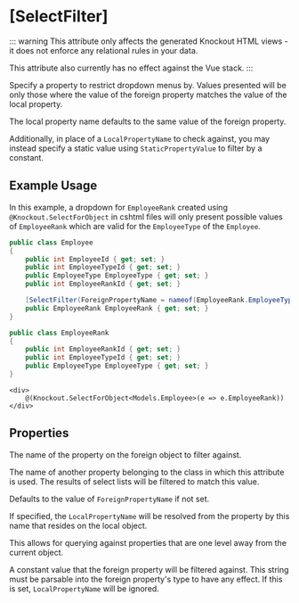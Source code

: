 # [SelectFilter]

::: warning
This attribute only affects the generated Knockout HTML views - it does not enforce any relational rules in your data.

This attribute also currently has no effect against the Vue stack.
:::

Specify a property to restrict dropdown menus by. Values presented will
be only those where the value of the foreign property matches the value
of the local property.

The local property name defaults to the same value of the foreign
property.

Additionally, in place of a `LocalPropertyName` to check against, you
may instead specify a static value using `StaticPropertyValue` to
filter by a constant.

## Example Usage

In this example, a dropdown for `EmployeeRank` created using ``@Knockout.SelectForObject`` in cshtml files will only present possible values of `EmployeeRank` which are valid for the `EmployeeType` of the `Employee`.

``` c#
public class Employee
{
    public int EmployeeId { get; set; }
    public int EmployeeTypeId { get; set; }
    public EmployeeType EmployeeType { get; set; }
    public int EmployeeRankId { get; set; }

    [SelectFilter(ForeignPropertyName = nameof(EmployeeRank.EmployeeTypeId), LocalPropertyName = nameof(Employee.EmployeeTypeId))]
    public EmployeeRank EmployeeRank { get; set; }
}

public class EmployeeRank
{
    public int EmployeeRankId { get; set; }
    public int EmployeeTypeId { get; set; }
    public EmployeeType EmployeeType { get; set; }
}
```

``` razor
<div>
    @(Knockout.SelectForObject<Models.Employee>(e => e.EmployeeRank))
</div>
```

## Properties


<Prop def="public string ForeignPropertyName { get; set; }" />

The name of the property on the foreign object to filter against.


<Prop def="public string LocalPropertyName { get; set; }" />

The name of another property belonging to the class in which this attribute is used.
The results of select lists will be filtered to match this value.

Defaults to the value of `ForeignPropertyName` if not set.


<Prop def="public string LocalPropertyObjectName { get; set; }" />

If specified, the `LocalPropertyName` will be resolved from the property by this name that resides on the local object.

This allows for querying against properties that are one level away from the current object.


<Prop def="public string StaticPropertyValue { get; set; }" />

A constant value that the foreign property will be filtered against. 
This string must be parsable into the foreign property's type to have any effect.
If this is set, `LocalPropertyName` will be ignored.
